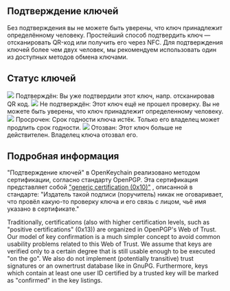 [//]: # (NOTE: Please put every sentence in its own line, Transifex puts every line in its own translation field!)

## Подтверждение ключей
Без подтверждения вы не можете быть уверены, что ключ принадлежит определённому человеку.
Простейший способ подтвердить ключ — отсканировать QR-код или получить его через NFC.
Для подтверждения ключей более чем двух человек, мы рекомендуем использовать один из доступных методов обмена ключами.

## Статус ключей

<img src="status_signature_verified_cutout_24dp"/>  
Подтверждён: Вы уже подтвердили этот ключ, напр. отсканировав QR код.  
<img src="status_signature_unverified_cutout_24dp"/>  
Не подтверждён: Этот ключ ещё не прошел проверку. Вы не можете быть уверены, что ключ принадлежит определенному человеку.  
<img src="status_signature_expired_cutout_24dp"/>  
Просрочен: Срок годности ключа истёк. Только его владелец может продлить срок годности.  
<img src="status_signature_revoked_cutout_24dp"/>  
Отозван: Этот ключ больше не действителен. Владелец ключа отозвал его.

## Подробная информация
"Подтверждение ключей" в OpenKeychain реализовано методом сертификации, согласно стандарту OpenPGP.
Эта сертификация представляет собой ["generic certification (0x10)"](http://tools.ietf.org/html/rfc4880#section-5.2.1) , описанной в стандарте:
"Издатель такой подписи (поручитель) никак не оговаривает, что провёл какую-то проверку ключа и его связь с лицом, чьё имя указано в сертификате."

Traditionally, certifications (also with higher certification levels, such as "positive certifications" (0x13)) are organized in OpenPGP's Web of Trust.
Our model of key confirmation is a much simpler concept to avoid common usability problems related to this Web of Trust.
We assume that keys are verified only to a certain degree that is still usable enough to be executed "on the go".
We also do not implement (potentially transitive) trust signatures or an ownertrust database like in GnuPG.
Furthermore, keys which contain at least one user ID certified by a trusted key will be marked as "confirmed" in the key listings.